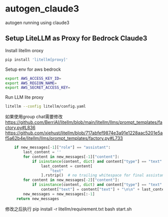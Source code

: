 # autogen_claude3
autogen running using claude3  

## Setup LiteLLM as Proxy for Bedrock Claude3

Install litellm oroxy  
```bash
pip install 'litellm[proxy]'
```

Setup env for aws bedrock  
```bash
export AWS_ACCESS_KEY_ID=
export AWS_REGION_NAME=
export AWS_SECRET_ACCESS_KEY=
```

Run LLM lite proxy  
```bash
litellm --config litellm/config.yaml 
```


如果使用group chat需要修改
https://github.com/BerriAI/litellm/blob/main/litellm/llms/prompt_templates/factory.py#L836
https://github.com/xiehust/litellm/blob/717abfef9874e3a91e1228aac5201e5af5a62b4e/litellm/llms/prompt_templates/factory.py#L733


```python
    if new_messages[-1]["role"] == "assistant":
        last_content = ''
        for content in new_messages[-1]["content"]:
            if isinstance(content, dict) and content["type"] == "text":
                last_content = content[
                    "text"
                ].rstrip()  # no trailing whitespace for final assistant message
        for content in new_messages[-2]["content"]:
            if isinstance(content, dict) and content["type"] == "text":
                content["text"] = content["text"] + "\n\n" + last_content
        new_messages = new_messages[:-1]
     return new_messages
```
修改之后执行
pip install -r litellm/requirement.txt
bash start.sh